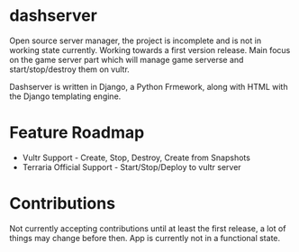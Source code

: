 # dashserver

Open source server manager, the project is incomplete and is not in working state currently. Working towards a first version release. Main focus on the game server part which will manage game serverse and start/stop/destroy them on vultr.

Dashserver is written in Django, a Python Frmework, along with HTML with the Django templating engine.


# Feature Roadmap
* Vultr Support - Create, Stop, Destroy, Create from Snapshots
* Terraria Official Support - Start/Stop/Deploy to vultr server

# Contributions
Not currently accepting contributions until at least the first release, a lot of things may change before then. App is currently not in a functional state.
